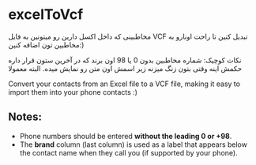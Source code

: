 # excelToVcf
مخاطبینی که داخل اکسل دارین رو میتونین به فایل VCF تبدیل کنین تا راحت اونارو به مخاطبین تون اضافه کنین:)

نکات کوچیک:
شماره مخاطبین بدون 0 یا 98
اون برند که در آخرین ستون قرار داره حکمش اینه وقتی بتون زنگ میزنه زیر اسمش اون متن رو نمایش میده. البته معمولا



Convert your contacts from an Excel file to a VCF file, making it easy to import them into your phone contacts :)

## Notes:
- Phone numbers should be entered **without the leading 0 or +98**.
- The **brand** column (last column) is used as a label that appears below the contact name when they call you (if supported by your phone).
